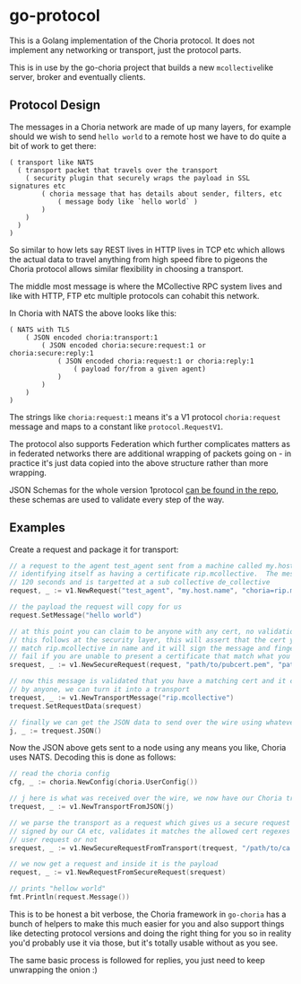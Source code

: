 # go-protocol

This is a Golang implementation of the Choria protocol.  It does not implement any networking or transport, just the protocol parts.

This is in use by the go-choria project that builds a new `mcollective`like server, broker and eventually clients.

## Protocol Design

The messages in a Choria network are made of up many layers, for example should we wish to send `hello world` to a remote host we have to do quite a bit of work to get there:

```
( transport like NATS
  ( transport packet that travels over the transport
    ( security plugin that securely wraps the payload in SSL signatures etc
        ( choria message that has details about sender, filters, etc
            ( message body like `hello world` )
        )
    )
  )
)
```

So similar to how lets say REST lives in HTTP lives in TCP etc which allows the actual data to travel anything from high speed fibre to pigeons the Choria protocol allows similar flexibility in choosing a transport.

The middle most message is where the MCollective RPC system lives and like with HTTP, FTP etc multiple protocols can cohabit this network.

In Choria with NATS the above looks like this:

```
( NATS with TLS
    ( JSON encoded choria:transport:1
        ( JSON encoded choria:secure:request:1 or choria:secure:reply:1
            ( JSON encoded choria:request:1 or choria:reply:1
                ( payload for/from a given agent)
            )
        )
    )
)
```

The strings like `choria:request:1` means it's a V1 protocol `choria:request` message and maps to a constant like `protocol.RequestV1`.

The protocol also supports Federation which further complicates matters as in federated networks there are additional wrapping of packets going on - in practice it's just data copied into the above structure rather than more wrapping.

JSON Schemas for the whole version 1protocol [can be found in the repo](https://github.com/choria-io/go-protocol/tree/master/protocol/v1/schema), these schemas are used to validate every step of the way.


## Examples

Create a request and package it for transport:

```go
// a request to the agent test_agent sent from a machine called my.host.name and a user
// identifying itself as having a certificate rip.mcollective.  The message may live for
// 120 seconds and is targetted at a sub collective de_collective
request, _ := v1.NewRequest("test_agent", "my.host.name", "choria=rip.mcollective", 120, "unique_req_id", "de_collective")

// the payload the request will copy for us
request.SetMessage("hello world")

// at this point you can claim to be anyone with any cert, no validation is done yet,
// this follows at the security layer, this will assert that the cert you give does actually
// match rip.mcollective in name and it will sign the message and fingerprint it, this will
// fail if you are unable to present a certificate that match what you claimed above
srequest, _ := v1.NewSecureRequest(request, "path/to/pubcert.pem", "path/to/privatecert.pem")

// now this message is validated that you have a matching cert and it cannot be tampered with
// by anyone, we can turn it into a transport
trequest, _ := v1.NewTransportMessage("rip.mcollective")
trequest.SetRequestData(srequest)

// finally we can get the JSON data to send over the wire using whatever means we like
j, _ := trequest.JSON()
```
Now the JSON above gets sent to a node using any means you like, Choria uses NATS.  Decoding this is done as follows:

```go
// read the choria config
cfg, _ := choria.NewConfig(choria.UserConfig())

// j here is what was received over the wire, we now have our Choria transport
trequest, _ := v1.NewTransportFromJSON(j)

// we parse the transport as a request which gives us a secure request - and validates the sender is
// signed by our CA etc, validates it matches the allowed cert regexes and determines if its a super
// user request or not
srequest, _ := v1.NewSecureRequestFromTransport(trequest, "/path/to/ca.pem", "/path/to/ssl_cache", cfg.Choria.CertnameWhitelist, cfg.Choria.PrivilegedUsers, false)

// we now get a request and inside it is the payload
request, _ := v1.NewRequestFromSecureRequest(srequest)

// prints "hellow world"
fmt.Println(request.Message())
```

This is to be honest a bit verbose, the Choria framework in `go-choria` has a bunch of helpers to make this much easier for you and also support things like detecting protocol versions and doing the right thing for you so in reality you'd probably use it via those, but it's totally usable without as you see.

The same basic process is followed for replies, you just need to keep unwrapping the onion :)
